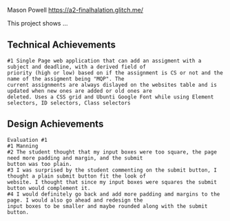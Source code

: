 Mason Powell https://a2-finalhalation.glitch.me/

This project shows ...
## Technical Achievements

    #1 Single Page web application that can add an assigment with a subject and deadline, with a derived field of 
    priority (high or low) based on if the assignment is CS or not and the name of the assigment being "MQP". The
    current assignments are always dislayed on the websites table and is updated when new ones are added or old ones are
    deleted. Uses a CSS grid and Ubunti Google Font while using Element selectors, ID selectors, Class selectors




## Design Achievements

    Evaluation #1
    #1 Manning
    #2 The student thought that my input boxes were too square, the page need more padding and margin, and the submit
    button was too plain.
    #3 I was surprised by the student commenting on the submit button, I thought a plain submit button fit the look of 
    website. I thought that since my input boxes were squares the submit button would complement it.
    #4 I would definitely go back and add more padding amd margins to the page. I would also go ahead and redesign the 
    input boxes to be smaller and maybe rounded along with the submit button. 
